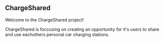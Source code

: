 ## ChargeShared

Welcome to the ChargeShared project!

ChargeShared is foccusing on creating an opportunity for it's users to share and use eachothers personal car charging stations.
